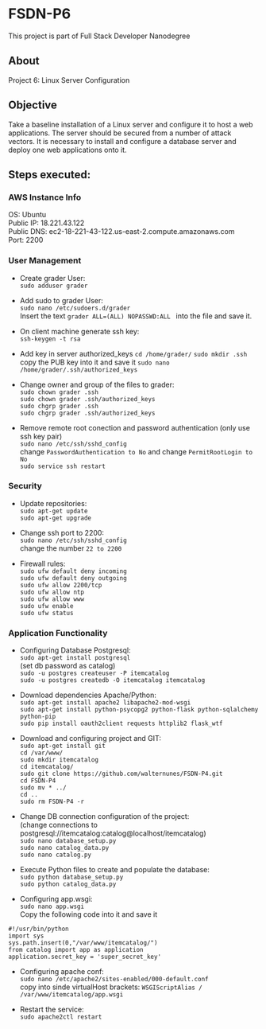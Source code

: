 # FSDN-P6
This project is part of Full Stack Developer Nanodegree

## About
Project 6: Linux Server Configuration

## Objective
Take a baseline installation of a Linux server and configure it to host a web applications. The server should be secured from a number of attack vectors. 
It is necessary to install and configure a database server and deploy one web applications onto it.

## Steps executed:

### AWS Instance Info
OS: Ubuntu <br />
Public IP: 18.221.43.122 <br />
Public DNS: ec2-18-221-43-122.us-east-2.compute.amazonaws.com <br />
Port: 2200 <br />

### User Management

* Create grader User: <br />
```sudo adduser grader```
* Add sudo to grader User: <br />
``` sudo nano /etc/sudoers.d/grader ```<br />
Insert the text ```grader ALL=(ALL) NOPASSWD:ALL ``` into the file and save it.

* On client machine generate ssh key: <br />
```ssh-keygen -t rsa```
* Add key in server authorized_keys
```cd /home/grader/```
```sudo mkdir .ssh```
copy the PUB key into it and save it ```sudo nano /home/grader/.ssh/authorized_keys```

* Change owner and group of the files to grader: <br />
```sudo chown grader .ssh``` <br />
```sudo chown grader .ssh/authorized_keys``` <br />
```sudo chgrp grader .ssh``` <br />
```sudo chgrp grader .ssh/authorized_keys``` <br />

* Remove remote root conection and password authentication (only use ssh key pair) <br />
```sudo nano /etc/ssh/sshd_config ``` <br />
change ```PasswordAuthentication to No``` and change ```PermitRootLogin to No``` <br />
```sudo service ssh restart```

### Security

* Update repositories: <br />
```sudo apt-get update ``` <br />
```sudo apt-get upgrade```

* Change ssh port to 2200: <br />
```sudo nano /etc/ssh/sshd_config ``` <br />
change the number ```22 to 2200```

* Firewall rules: <br />
```sudo ufw default deny incoming ``` <br />
```sudo ufw default deny outgoing ``` <br />
```sudo ufw allow 2200/tcp ``` <br />
```sudo ufw allow ntp ``` <br />
```sudo ufw allow www ``` <br />
```sudo ufw enable ``` <br />
```sudo ufw status```


### Application Functionality

* Configuring Database Postgresql: <br />
``` sudo apt-get install postgresql ``` <br />
(set db password as catalog) <br />
```sudo -u postgres createuser -P itemcatalog ``` <br />
```sudo -u postgres createdb -O itemcatalog itemcatalog```

* Download dependencies Apache/Python: <br />
```sudo apt-get install apache2 libapache2-mod-wsgi ``` <br />
```sudo apt-get install python-psycopg2 python-flask python-sqlalchemy python-pip``` <br />
```sudo pip install oauth2client requests httplib2 flask_wtf``` <br />

* Download and configuring project and GIT: <br />
```sudo apt-get install git``` <br />
```cd /var/www/``` <br />
```sudo mkdir itemcatalog``` <br />
```cd itemcatalog/``` <br />
```sudo git clone https://github.com/walternunes/FSDN-P4.git``` <br />
```cd FSDN-P4``` <br />
```sudo mv * ../``` <br />
```cd ..``` <br />
```sudo rm FSDN-P4 -r``` <br />

* Change DB connection configuration of the project: <br />
(change connections to postgresql://itemcatalog:catalog@localhost/itemcatalog) <br />
```sudo nano database_setup.py``` <br />
```sudo nano catalog_data.py``` <br />
```sudo nano catalog.py```

* Execute Python files to create and populate the database: <br />
```sudo python database_setup.py```  <br />
```sudo python catalog_data.py ```

* Configuring app.wsgi: <br />
```sudo nano app.wsgi``` <br />
Copy the following code into it and save it <br />
```
#!/usr/bin/python
import sys
sys.path.insert(0,"/var/www/itemcatalog/")
from catalog import app as application
application.secret_key = 'super_secret_key'
``` 

* Configuring apache conf: <br />
```sudo nano /etc/apache2/sites-enabled/000-default.conf``` <br />
copy into sinde virtualHost brackets: 
```WSGIScriptAlias / /var/www/itemcatalog/app.wsgi```

* Restart the service: <br />
```sudo apache2ctl restart```
